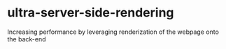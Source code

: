 # ultra-server-side-rendering
Increasing performance by leveraging renderization of the webpage onto the back-end
